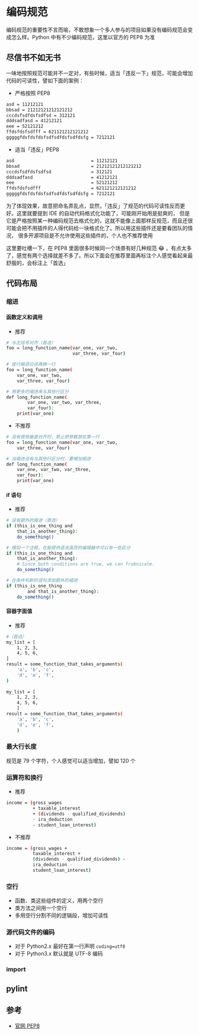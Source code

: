 # 编码规范

编码规范的重要性不言而喻，不敢想象一个多人参与的项目如果没有编码规范会变成怎么样。Python 中有不少编码规范，这里以官方的 PEP8 为准

## 尽信书不如无书

一味地按照规范可能并不一定对，有些时候，适当「违反一下」规范，可能会增加代码的可读性，譬如下面的案例：

- 严格按照 PEP8

```BASH
asd = 11212121
bbsad = 21212121212121212
cccdsfsdfdsfsdfsd = 312121
dddsadfasd = 41212121
eee = 52121212
ffdsfdsfsdfff = 621121212121212
gggggfdsfdsfdsfsdfsdfdsfsdfdsfg = 7212121
```

- 适当「违反」PEP8

```BASH
asd                             = 11212121
bbsad                           = 21212121212121212
cccdsfsdfdsfsdfsd               = 312121
dddsadfasd                      = 41212121
eee                             = 52121212
ffdsfdsfsdfff                   = 621121212121212
gggggfdsfdsfdsfsdfsdfdsfsdfdsfg = 7212121
```

为了体现效果，故意把命名弄乱点，显然，「违反」了规范的代码可读性反而更好。这里就要提到 IDE 的自动代码格式化功能了，可能刚开始用是挺爽的，
但是它是严格按照某一种编码规范去格式化的，这就不能像上面那样反规范，而且还很可能会把不用插件的人得代码给一块格式化了。所以用这些插件还是要看团队的情况，
很多开源项目是不允许使用这些插件的，个人也不推荐使用

这里要吐槽一下，在 PEP8 里面很多时候同一个场景有好几种规范 😂 ，有点太多了，感觉有两个选择就差不多了。所以下面会在推荐里面再标注个人感觉看起来最舒服的，会标注上「首选」

## 代码布局

### 缩进

#### 函数定义和调用

- 推荐

```BASH
# 与左括号对齐（首选）
foo = long_function_name(var_one, var_two,
                         var_three, var_four)

# 挂行缩进应该再换一行
foo = long_function_name(
    var_one, var_two,
    var_three, var_four)

# 用更多的缩进来与其他行区分
def long_function_name(
        var_one, var_two, var_three,
        var_four):
    print(var_one)
```

- 不推荐

```BASH
# 没有使用垂直对齐时，禁止把参数放在第一行
foo = long_function_name(var_one, var_two,
    var_three, var_four)

# 当缩进没有与其他行区分时，要增加缩进
def long_function_name(
    var_one, var_two, var_three,
    var_four):
    print(var_one)
```

#### if 语句

- 推荐

```BASH
# 没有额外的缩进（首选）
if (this_is_one_thing and
    that_is_another_thing):
    do_something()

# 增加一个注释，在能提供语法高亮的编辑器中可以有一些区分
if (this_is_one_thing and
    that_is_another_thing):
    # Since both conditions are true, we can frobnicate.
    do_something()

# 在条件判断的语句添加额外的缩进
if (this_is_one_thing
        and that_is_another_thing):
    do_something()
```

#### 容器字面值

- 推荐

```BASH
#（首选）
my_list = [
    1, 2, 3,
    4, 5, 6,
]
result = some_function_that_takes_arguments(
    'a', 'b', 'c',
    'd', 'e', 'f',
)
  
my_list = [
    1, 2, 3,
    4, 5, 6,
    ]
result = some_function_that_takes_arguments(
    'a', 'b', 'c',
    'd', 'e', 'f',
    )
```

### 最大行长度

规范是 79 个字符，个人感觉可以适当增加，譬如 120 个

### 运算符和换行

- 推荐

```BASH
income = (gross_wages
          + taxable_interest
          + (dividends - qualified_dividends)
          - ira_deduction
          - student_loan_interest)
```

- 不推荐

```BASH
income = (gross_wages +
          taxable_interest +
          (dividends - qualified_dividends) -
          ira_deduction -
          student_loan_interest)
```

### 空行

- 函数、类这些组件的定义，用两个空行
- 类方法之间用一个空行
- 多用空行分割不同的逻辑段，增加可读性

### 源代码文件的编码

- 对于 Python2.x 最好在第一行声明 `coding=utf8`
- 对于 Python3.x 默认就是 UTF-8 编码

### import



## pylint

## 参考

- [官网 PEP8](https://www.python.org/dev/peps/pep-0008/#introduction)
